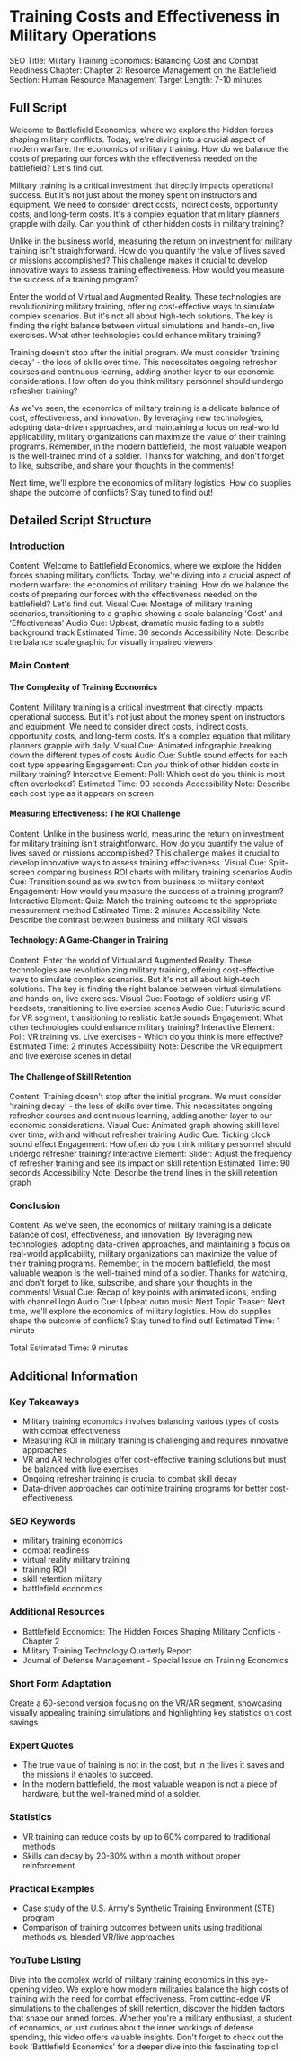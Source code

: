 # Training Costs and Effectiveness in Military Operations

SEO Title: Military Training Economics: Balancing Cost and Combat Readiness
Chapter: Chapter 2: Resource Management on the Battlefield
Section: Human Resource Management
Target Length: 7-10 minutes

## Full Script

Welcome to Battlefield Economics, where we explore the hidden forces shaping military conflicts. Today, we're diving into a crucial aspect of modern warfare: the economics of military training. How do we balance the costs of preparing our forces with the effectiveness needed on the battlefield? Let's find out.

Military training is a critical investment that directly impacts operational success. But it's not just about the money spent on instructors and equipment. We need to consider direct costs, indirect costs, opportunity costs, and long-term costs. It's a complex equation that military planners grapple with daily. Can you think of other hidden costs in military training?

Unlike in the business world, measuring the return on investment for military training isn't straightforward. How do you quantify the value of lives saved or missions accomplished? This challenge makes it crucial to develop innovative ways to assess training effectiveness. How would you measure the success of a training program?

Enter the world of Virtual and Augmented Reality. These technologies are revolutionizing military training, offering cost-effective ways to simulate complex scenarios. But it's not all about high-tech solutions. The key is finding the right balance between virtual simulations and hands-on, live exercises. What other technologies could enhance military training?

Training doesn't stop after the initial program. We must consider 'training decay' - the loss of skills over time. This necessitates ongoing refresher courses and continuous learning, adding another layer to our economic considerations. How often do you think military personnel should undergo refresher training?

As we've seen, the economics of military training is a delicate balance of cost, effectiveness, and innovation. By leveraging new technologies, adopting data-driven approaches, and maintaining a focus on real-world applicability, military organizations can maximize the value of their training programs. Remember, in the modern battlefield, the most valuable weapon is the well-trained mind of a soldier. Thanks for watching, and don't forget to like, subscribe, and share your thoughts in the comments!

Next time, we'll explore the economics of military logistics. How do supplies shape the outcome of conflicts? Stay tuned to find out!

## Detailed Script Structure

### Introduction

Content: Welcome to Battlefield Economics, where we explore the hidden forces shaping military conflicts. Today, we're diving into a crucial aspect of modern warfare: the economics of military training. How do we balance the costs of preparing our forces with the effectiveness needed on the battlefield? Let's find out.
Visual Cue: Montage of military training scenarios, transitioning to a graphic showing a scale balancing 'Cost' and 'Effectiveness'
Audio Cue: Upbeat, dramatic music fading to a subtle background track
Estimated Time: 30 seconds
Accessibility Note: Describe the balance scale graphic for visually impaired viewers

### Main Content

#### The Complexity of Training Economics

Content: Military training is a critical investment that directly impacts operational success. But it's not just about the money spent on instructors and equipment. We need to consider direct costs, indirect costs, opportunity costs, and long-term costs. It's a complex equation that military planners grapple with daily.
Visual Cue: Animated infographic breaking down the different types of costs
Audio Cue: Subtle sound effects for each cost type appearing
Engagement: Can you think of other hidden costs in military training?
Interactive Element: Poll: Which cost do you think is most often overlooked?
Estimated Time: 90 seconds
Accessibility Note: Describe each cost type as it appears on screen

#### Measuring Effectiveness: The ROI Challenge

Content: Unlike in the business world, measuring the return on investment for military training isn't straightforward. How do you quantify the value of lives saved or missions accomplished? This challenge makes it crucial to develop innovative ways to assess training effectiveness.
Visual Cue: Split-screen comparing business ROI charts with military training scenarios
Audio Cue: Transition sound as we switch from business to military context
Engagement: How would you measure the success of a training program?
Interactive Element: Quiz: Match the training outcome to the appropriate measurement method
Estimated Time: 2 minutes
Accessibility Note: Describe the contrast between business and military ROI visuals

#### Technology: A Game-Changer in Training

Content: Enter the world of Virtual and Augmented Reality. These technologies are revolutionizing military training, offering cost-effective ways to simulate complex scenarios. But it's not all about high-tech solutions. The key is finding the right balance between virtual simulations and hands-on, live exercises.
Visual Cue: Footage of soldiers using VR headsets, transitioning to live exercise scenes
Audio Cue: Futuristic sound for VR segment, transitioning to realistic battle sounds
Engagement: What other technologies could enhance military training?
Interactive Element: Poll: VR training vs. Live exercises - Which do you think is more effective?
Estimated Time: 2 minutes
Accessibility Note: Describe the VR equipment and live exercise scenes in detail

#### The Challenge of Skill Retention

Content: Training doesn't stop after the initial program. We must consider 'training decay' - the loss of skills over time. This necessitates ongoing refresher courses and continuous learning, adding another layer to our economic considerations.
Visual Cue: Animated graph showing skill level over time, with and without refresher training
Audio Cue: Ticking clock sound effect
Engagement: How often do you think military personnel should undergo refresher training?
Interactive Element: Slider: Adjust the frequency of refresher training and see its impact on skill retention
Estimated Time: 90 seconds
Accessibility Note: Describe the trend lines in the skill retention graph

### Conclusion

Content: As we've seen, the economics of military training is a delicate balance of cost, effectiveness, and innovation. By leveraging new technologies, adopting data-driven approaches, and maintaining a focus on real-world applicability, military organizations can maximize the value of their training programs. Remember, in the modern battlefield, the most valuable weapon is the well-trained mind of a soldier. Thanks for watching, and don't forget to like, subscribe, and share your thoughts in the comments!
Visual Cue: Recap of key points with animated icons, ending with channel logo
Audio Cue: Upbeat outro music
Next Topic Teaser: Next time, we'll explore the economics of military logistics. How do supplies shape the outcome of conflicts? Stay tuned to find out!
Estimated Time: 1 minute

Total Estimated Time: 9 minutes

## Additional Information

### Key Takeaways
- Military training economics involves balancing various types of costs with combat effectiveness
- Measuring ROI in military training is challenging and requires innovative approaches
- VR and AR technologies offer cost-effective training solutions but must be balanced with live exercises
- Ongoing refresher training is crucial to combat skill decay
- Data-driven approaches can optimize training programs for better cost-effectiveness

### SEO Keywords
- military training economics
- combat readiness
- virtual reality military training
- training ROI
- skill retention military
- battlefield economics

### Additional Resources
- Battlefield Economics: The Hidden Forces Shaping Military Conflicts - Chapter 2
- Military Training Technology Quarterly Report
- Journal of Defense Management - Special Issue on Training Economics

### Short Form Adaptation
Create a 60-second version focusing on the VR/AR segment, showcasing visually appealing training simulations and highlighting key statistics on cost savings

### Expert Quotes
- The true value of training is not in the cost, but in the lives it saves and the missions it enables to succeed.
- In the modern battlefield, the most valuable weapon is not a piece of hardware, but the well-trained mind of a soldier.

### Statistics
- VR training can reduce costs by up to 60% compared to traditional methods
- Skills can decay by 20-30% within a month without proper reinforcement

### Practical Examples
- Case study of the U.S. Army's Synthetic Training Environment (STE) program
- Comparison of training outcomes between units using traditional methods vs. blended VR/live approaches

### YouTube Listing
Dive into the complex world of military training economics in this eye-opening video. We explore how modern militaries balance the high costs of training with the need for combat effectiveness. From cutting-edge VR simulations to the challenges of skill retention, discover the hidden factors that shape our armed forces. Whether you're a military enthusiast, a student of economics, or just curious about the inner workings of defense spending, this video offers valuable insights. Don't forget to check out the book 'Battlefield Economics' for a deeper dive into this fascinating topic!
